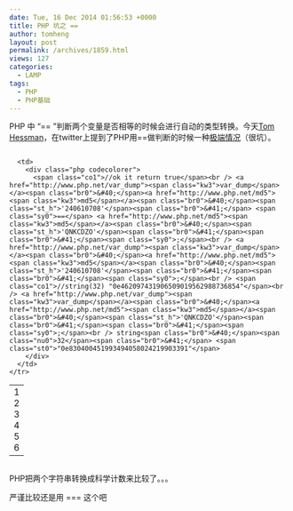 ```yaml
---
date: Tue, 16 Dec 2014 01:56:53 +0000
title: PHP 坑之 ==
author: tomheng
layout: post
permalink: /archives/1859.html
views: 127
categories:
  - LAMP
tags:
  - PHP
  - PHP基础
---
```

PHP 中 “== ”判断两个变量是否相等的时候会进行自动的类型转换。今天[Tom Hessman][1]，在twitter上提到了PHP用==做判断的时候一种[极端情况][2]（很坑）。

<div class="codecolorer-container php blackboard" style="overflow:auto;white-space:nowrap;">
  <table cellspacing="0" cellpadding="0">
    <tr>
      <td class="line-numbers">
        <div>
          1<br />2<br />3<br />4<br />5<br />6<br />
        </div>
      </td>
      
      <td>
        <div class="php codecolorer">
          <span class="co1">//ok it return true</span><br /> <a href="http://www.php.net/var_dump"><span class="kw3">var_dump</span></a><span class="br0">&#40;</span><a href="http://www.php.net/md5"><span class="kw3">md5</span></a><span class="br0">&#40;</span><span class="st_h">'240610708'</span><span class="br0">&#41;</span> <span class="sy0">==</span> <a href="http://www.php.net/md5"><span class="kw3">md5</span></a><span class="br0">&#40;</span><span class="st_h">'QNKCDZO'</span><span class="br0">&#41;</span><span class="br0">&#41;</span><span class="sy0">;</span><br /> <a href="http://www.php.net/var_dump"><span class="kw3">var_dump</span></a><span class="br0">&#40;</span><a href="http://www.php.net/md5"><span class="kw3">md5</span></a><span class="br0">&#40;</span><span class="st_h">'240610708'</span><span class="br0">&#41;</span><span class="br0">&#41;</span><span class="sy0">;</span><br /> <span class="co1">//string(32) "0e462097431906509019562988736854"</span><br /> <a href="http://www.php.net/var_dump"><span class="kw3">var_dump</span></a><span class="br0">&#40;</span><a href="http://www.php.net/md5"><span class="kw3">md5</span></a><span class="br0">&#40;</span><span class="st_h">'QNKCDZO'</span><span class="br0">&#41;</span><span class="br0">&#41;</span><span class="sy0">;</span><br /> string<span class="br0">&#40;</span><span class="nu0">32</span><span class="br0">&#41;</span> <span class="st0">"0e830400451993494058024219903391"</span>
        </div>
      </td>
    </tr>
  </table>
</div>

PHP把两个字符串转换成科学计数来比较了。。。

严谨比较还是用 === 这个吧

 [1]: https://twitter.com/tkh16
 [2]: https://twitter.com/joswr1ght/status/544548300033363971
